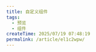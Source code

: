 ```yaml
---
title: 自定义组件
tags:
  - 预览
  - 组件
createTime: 2025/07/19 07:48:19
permalink: /article/el1c2wpw/
---
```


<CustomComponent />
